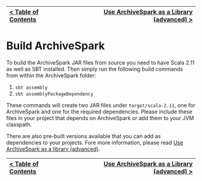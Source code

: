 [< Table of Contents](README.md) | [Use ArchiveSpark as a Library (advanced) >](Use_Library.md)
:---|---:

# Build ArchiveSpark

To build the ArchiveSpark JAR files from source you need to have Scala 2.11 as well as SBT installed.
Then simply run the following build commands from within the ArchiveSpark folder:

1. `sbt assembly`
2. `sbt assemblyPackageDependency`

These commands will create two JAR files under `target/scala-2.11`, one for ArchiveSpark and one for the required dependencies.
Please include these files in your project that depends on ArchiveSpark or add them to your JVM classpath.

There are also pre-built versions available that you can add as dependencies to your projects.
Fore more information, please read [Use ArchiveSpark as a library (advanced)](Use_Library.md).

[< Table of Contents](README.md) | [Use ArchiveSpark as a Library (advanced) >](Use_Library.md)
:---|---: